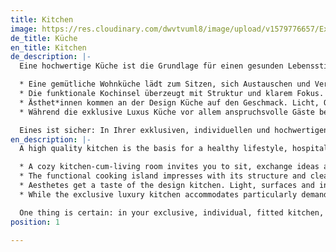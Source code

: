 ```yaml
---
title: Kitchen
image: https://res.cloudinary.com/dwvtvuml8/image/upload/v1579776657/Exklusive-hochwertige-Kueche-schwarz_bglfhp.jpg
de_title: Küche
en_title: Kitchen
de_description: |-
  Eine hochwertige Küche ist die Grundlage für einen gesunden Lebensstil, Gastfreundschaft und familiäre Geselligkeit. Hier können Sie beim Kochen kreativ werden, all ihre Sinne aktivieren und kulinarisch genießen. Zu Tisch fällt es dann leicht, das Nützliche mit dem Schönen zu verbinden, gemeinsam zu essen, soziale Beziehungen zu pflegen und sich auszutauschen. Ganz gleich welche Innenarchitektur zu Ihrem Alltag und ihrem Lebensrhythmus passt, wir als Raumgestalter und Designer entwickeln mit Ihnen die für Sie perfekte Gestaltung. Anschließend fertigen unsere erfahrenen Tischler / Schreiner jene Designs nach traditioneller und nachhaltiger Handwerkskunst direkt in Berlin.

  * Eine gemütliche Wohnküche lädt zum Sitzen, sich Austauschen und Verweilen ein, mit Familie, Freunden oder dem Lebenspartner*in.
  * Die funktionale Kochinsel überzeugt mit Struktur und klarem Fokus. Ein Muss für leidenschaftliche Köch*innen.
  * Ästhet*innen kommen an der Design Küche auf den Geschmack. Licht, Oberflächen und Raumgestaltung bringen geschmackvoll Flair in ihre Küche.
  * Während die exklusive Luxus Küche vor allem anspruchsvolle Gäste beherbergt.

  Eines ist sicher: In Ihrer exklusiven, individuellen und hochwertigen Einbauküche nach Maß sollte stets genug Raum für die Menschen und die perfekte Zubereitung der Speisen sein, die Gleichgewicht, Freude und Inspiration in Ihr Leben bringen.
en_description: |-
  A high quality kitchen is the basis for a healthy lifestyle, hospitality and family conviviality. Here you can get creative while cooking, activate all your senses and enjoy culinary delights. At table it is easy to combine the useful with the beautiful, to eat together, to maintain social relationships and to exchange ideas. No matter which interior design suits your everyday life and your rhythm of life, we as interior designers and designers will develop the right design for you, so that we can have it made in Berlin with our experienced carpenters according to the rules of traditional craftsmanship.

  * A cozy kitchen-cum-living room invites you to sit, exchange ideas and linger, with family, friends or your life partner.
  * The functional cooking island impresses with its structure and clear focus. A must for passionate cooks.
  * Aesthetes get a taste of the design kitchen. Light, surfaces and interior design bring tasteful flair to your kitchen.
  * While the exclusive luxury kitchen accommodates particularly demanding guests.

  One thing is certain: in your exclusive, individual, fitted kitchen, there should always be enough space for people and the perfect preparation of the dishes that bring a balance, joy and inspiration to your life.
position: 1

---
```


